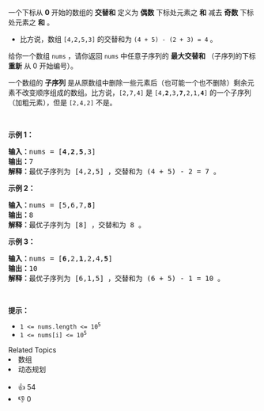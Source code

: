 <p>一个下标从 <strong>0</strong>&nbsp;开始的数组的 <strong>交替和</strong>&nbsp;定义为 <strong>偶数</strong>&nbsp;下标处元素之 <strong>和</strong>&nbsp;减去 <strong>奇数</strong>&nbsp;下标处元素之 <strong>和</strong>&nbsp;。</p>

<ul> 
 <li>比方说，数组&nbsp;<code>[4,2,5,3]</code>&nbsp;的交替和为&nbsp;<code>(4 + 5) - (2 + 3) = 4</code>&nbsp;。</li> 
</ul>

<p>给你一个数组&nbsp;<code>nums</code>&nbsp;，请你返回&nbsp;<code>nums</code>&nbsp;中任意子序列的&nbsp;<strong>最大交替和</strong>&nbsp;（子序列的下标 <strong>重新</strong>&nbsp;从 0 开始编号）。</p>

<ul> 
</ul>

<p>一个数组的 <strong>子序列</strong>&nbsp;是从原数组中删除一些元素后（也可能一个也不删除）剩余元素不改变顺序组成的数组。比方说，<code>[2,7,4]</code>&nbsp;是&nbsp;<code>[4,<strong>2</strong>,3,<strong>7</strong>,2,1,<strong>4</strong>]</code>&nbsp;的一个子序列（加粗元素），但是&nbsp;<code>[2,4,2]</code> 不是。</p>

<p>&nbsp;</p>

<p><b>示例 1：</b></p>

<pre><b>输入：</b>nums = [<strong>4</strong>,<strong>2</strong>,<strong>5</strong>,3]
<b>输出：</b>7
<b>解释：</b>最优子序列为 [4,2,5] ，交替和为 (4 + 5) - 2 = 7 。
</pre>

<p><strong>示例 2：</strong></p>

<pre><b>输入：</b>nums = [5,6,7,<strong>8</strong>]
<b>输出：</b>8
<b>解释：</b>最优子序列为 [8] ，交替和为 8 。
</pre>

<p><strong>示例 3：</strong></p>

<pre><b>输入：</b>nums = [<strong>6</strong>,2,<strong>1</strong>,2,4,<strong>5</strong>]
<b>输出：</b>10
<b>解释：</b>最优子序列为 [6,1,5] ，交替和为 (6 + 5) - 1 = 10 。
</pre>

<p>&nbsp;</p>

<p><strong>提示：</strong></p>

<ul> 
 <li><code>1 &lt;= nums.length &lt;= 10<sup>5</sup></code></li> 
 <li><code>1 &lt;= nums[i] &lt;= 10<sup>5</sup></code></li> 
</ul>

<div><div>Related Topics</div><div><li>数组</li><li>动态规划</li></div></div><br><div><li>👍 54</li><li>👎 0</li></div>